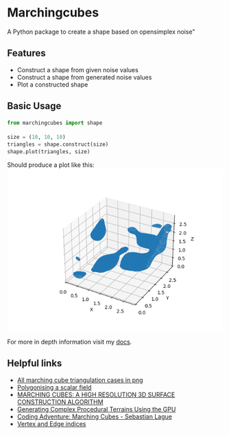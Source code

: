 # Marchingcubes

A Python package to create a shape based on opensimplex noise"

## Features

- Construct a shape from given noise values
- Construct a shape from generated noise values
- Plot a constructed shape

## Basic Usage

```py
from marchingcubes import shape

size = (10, 10, 10)
triangles = shape.construct(size)
shape.plot(triangles, size)
```

Should produce a plot like this:
![Figure_1.png](https://github.com/Weebywoo/marchingcubes/blob/main/docs/Figure_1.png?raw=true)

For more in depth information visit my [docs](https://marchingcubes.readthedocs.io/en/latest/).

## Helpful links

- [All marching cube triangulation cases in png](https://www.researchgate.net/profile/Zhongjie-Long/publication/282209849/figure/fig2/AS:362916613246979@1463537471898/Type-of-surface-combinations-for-the-marching-cube-algorithm-The-black-circles-means.png)
- [Polygonising a scalar field](http://paulbourke.net/geometry/polygonise/)
- [MARCHING CUBES: A HIGH RESOLUTION 3D SURFACE CONSTRUCTION ALGORITHM](https://people.eecs.berkeley.edu/~jrs/meshpapers/LorensenCline.pdf)
- [Generating Complex Procedural Terrains Using the GPU](https://developer.nvidia.com/gpugems/gpugems3/part-i-geometry/chapter-1-generating-complex-procedural-terrains-using-gpu)
- [Coding Adventure: Marching Cubes - Sebastian Lague](https://www.youtube.com/watch?v=M3iI2l0ltbE)
- [Vertex and Edge indices](http://paulbourke.net/geometry/polygonise/polygonise1.gif)